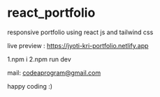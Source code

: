 # react_portfolio

responsive portfolio using react js and tailwind css

live preview : https://jyoti-kri-portfolio.netlify.app

1.npm i
2.npm run dev

mail: codeaprogram@gmail.com

happy coding :)
